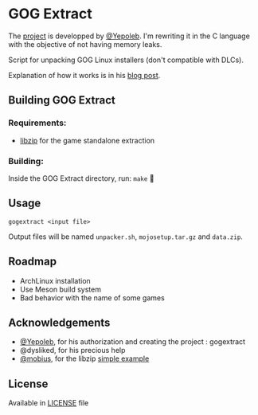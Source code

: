 # GOG Extract

The [project] is developped by [@Yepoleb]. I'm rewriting it in the C language with the objective of not having memory leaks.

Script for unpacking GOG Linux installers (don't compatible with DLCs).

Explanation of how it works is in his [blog post].

## Building GOG Extract
### Requirements:
* [libzip] for the game standalone extraction

### Building:
Inside the GOG Extract directory, run: `make` :frog:

## Usage

`gogextract <input file>`

Output files will be named `unpacker.sh`, `mojosetup.tar.gz` and `data.zip`.

## Roadmap
* ArchLinux installation
* Use Meson build system
* Bad behavior with the name of some games

## Acknowledgements
* [@Yepoleb], for his authorization and creating the project : gogextract
* @dysliked, for his precious help
* [@mobius], for the libzip [simple example]

## License

Available in [LICENSE](LICENSE) file

[@Yepoleb]: https://github.com/Yepoleb
[project]: https://github.com/Yepoleb/gogextract 
[blog post]: https://yepoleb.github.io/blog/2016/10/09/how-the-gog-linux-installers-work/
[libzip]: https://libzip.org/
[@mobius]: https://github.com/mobius
[simple example]: https://gist.github.com/mobius/1759816

